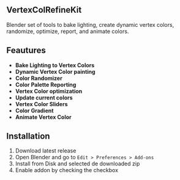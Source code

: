 ## VertexColRefineKit
Blender set of tools to bake lighting, create dynamic vertex colors, randomize, optimize, report, and animate colors.

## Feautures
- **Bake Lighting to Vertex Colors**
- **Dynamic Vertex Color painting**
- **Color Randomizer**
- **Color Palette Reporting**
- **Vertex Color optimization**
- **Update current colors**
- **Vertex Color Sliders**
- **Color Gradient**
- **Animate Vertex Color**

## Installation
1. Download latest release
2. Open Blender and go  to `Edit > Preferences > Add-ons`
3. Install from Disk and selected de downloaded zip
4. Enable addon by checking the checkbox

